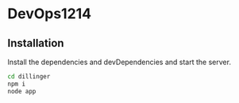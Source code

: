 # DevOps1214
## Installation
Install the dependencies and devDependencies and start the server.

```sh
cd dillinger
npm i
node app
```
